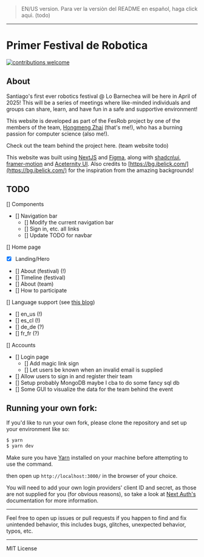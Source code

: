 > EN/US version. Para ver la versiòn del README en español, haga click aquì. (todo)

---

# Primer Festival de Robotica

[![contributions welcome](https://img.shields.io/badge/contributions-welcome-brightgreen.svg?style=flat)](https://github.com/Zhai90/festival-robotica/issues)

## About

Santiago's first ever robotics festival @ Lo Barnechea will be here in April of 2025! This will be a series of meetings where like-minded individuals and groups can share, learn, and have fun in a safe and supportive environment!

This website is developed as part of the FesRob project by one of the members of the team, [Hongmeng Zhai](https://github.com/Zhai90/) (that's me!), who has a burning passion for computer science (also me!).

Check out the team behind the project here. (team website todo)

This website was built using [NextJS](https://nextjs.org) and [Figma](https://figma.com), along with [shadcn\ui](https://ui.shadcn.com), [framer-motion](https://www.framer.com/motion/) and [Aceternity UI](https://ui.aceternity.com/).
Also credits to [https://bg.ibelick.com/](https://bg.ibelick.com/) for the inspiration from the amazing backgrounds!

## TODO
[] Components
- [] Navigation bar
  - [] Modify the current navigation bar
  - [] Sign in, etc. all links
  - [] Update TODO for navbar

[] Home page
- [X] Landing/Hero
- [] About (festival) (!)
- [] Timeline (festival)
- [] About (team)
- [] How to participate

[] Language support (see [this blog](https://locize.com/blog/next-app-dir-i18n/)) 
- [] en_us (!)
- [] es_cl (!)
- [] de_de (?)
- [] fr_fr (?)

[] Accounts
- [] Login page
  - [] Add magic link sign
  - [] Let users be known when an invalid email is supplied
- [] Allow users to sign in and register their team
- [] Setup probably MongoDB maybe I cba to do some fancy sql db
- [] Some GUI to visualize the data for the team behind the event


## Running your own fork:

If you'd like to run your own fork, please clone the repository and set up your environment like so: 

```sh
$ yarn
$ yarn dev
```

Make sure you have [Yarn](https://yarnpkg.com/) installed on your machine before attempting to use the command.

then open up `http://localhost:3000/` in the browser of your choice.

You will need to add your own login providers' client ID and secret, as those are not supplied for you (for obvious reasons), so take a look at [Next Auth's](https://next-auth.js.org/) documentation for more information.

---

Feel free to open up issues or pull requests if you happen to find and fix unintended behavior, this includes bugs, glitches, unexpected behavior, typos, etc.

---

MIT License
